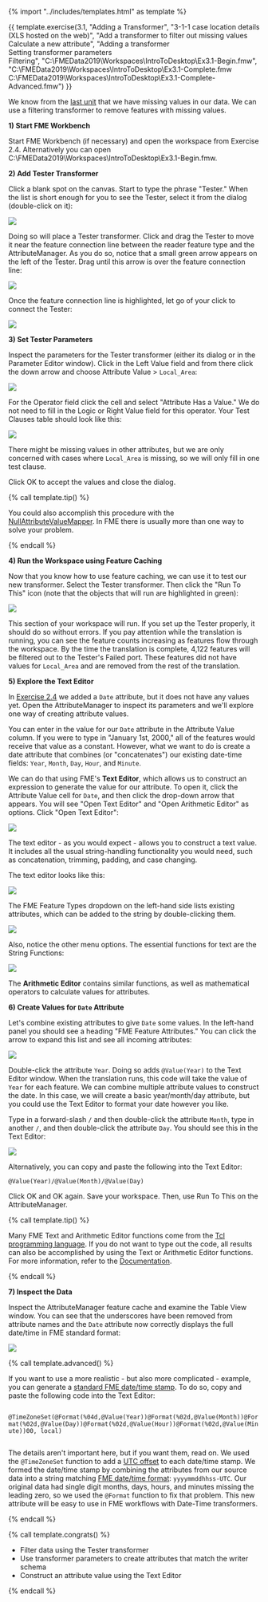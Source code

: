 {% import "../includes/templates.html" as template %}

{{ template.exercise(3.1,
               "Adding a Transformer",
               "3-1-1 case location details (XLS hosted on the web)",
               "Add a transformer to filter out missing values<br>Calculate a new attribute",
               "Adding a transformer<br>Setting transformer parameters<br>Filtering",
               "C:\\FMEData2019\\Workspaces\\IntroToDesktop\\Ex3.1-Begin.fmw",
               "C:\\FMEData2019\\Workspaces\\IntroToDesktop\\Ex3.1-Complete.fmw<br>
               C:\\FMEData2019\\Workspaces\\IntroToDesktop\\Ex3.1-Complete-Advanced.fmw")
}}

We know from the [last unit](..\2.translations\2.05.ex2.2.md) that we have missing values in our data. We can use a filtering transformer to remove features with missing values.

**1) Start FME Workbench**

Start FME Workbench (if necessary) and open the workspace from Exercise 2.4. Alternatively you can open C:\\FMEData2019\\Workspaces\\IntroToDesktop\\Ex3.1-Begin.fmw.

**2) Add Tester Transformer**

Click a blank spot on the canvas. Start to type the phrase "Tester." When the list is short enough for you to see the Tester, select it from the dialog (double-click on it):

![](./Images/tester-quick-add.png)

Doing so will place a Tester transformer. Click and drag the Tester to move it near the feature connection line between the reader feature type and the AttributeManager. As you do so, notice that a small green arrow appears on the left of the Tester. Drag until this arrow is over the feature connection line:

![](./Images/tester-drag.png)

Once the feature connection line is highlighted, let go of your click to connect the Tester:

![](./Images/tester.png)

**3) Set Tester Parameters**

Inspect the parameters for the Tester transformer (either its dialog or in the Parameter Editor window). Click in the Left Value field and from there click the down arrow and choose Attribute Value &gt; `Local_Area`:

![](./Images/tester-left.png)

For the Operator field click the cell and select "Attribute Has a Value." We do not need to fill in the Logic or Right Value field for this operator. Your Test Clauses table should look like this:

![](./Images/tester-operator.png)

There might be missing values in other attributes, but we are only concerned with cases where `Local_Area` is missing, so we will only fill in one test clause.

Click OK to accept the values and close the dialog.

{% call template.tip() %}

<p>
  You could also accomplish this procedure with the <a href="http://docs.safe.com/fme/html/FME_Desktop_Documentation/FME_Transformers/Transformers/nullattributemapper.htm">NullAttributeValueMapper</a>. In FME there is usually more than one way to solve your problem.
</p>

{% endcall %}

**4) Run the Workspace using Feature Caching**

Now that you know how to use feature caching, we can use it to test our new transformer. Select the Tester transformer. Then click the "Run To This" icon (note that the objects that will run are highlighted in green):

![](./Images/tester-run-to-this.png)

This section of your workspace will run. If you set up the Tester properly, it should do so without errors. If you pay attention while the translation is running, you can see the feature counts increasing as features flow through the workspace. By the time the translation is complete, 4,122 features will be filtered out to the Tester's Failed port. These features did not have values for `Local_Area` and are removed from the rest of the translation.

**5) Explore the Text Editor**

In [Exercise 2.4](../2.translations/2.09.ex2.4.md) we added a `Date` attribute, but it does not have any values yet. Open the AttributeManager to inspect its parameters and we'll explore one way of creating attribute values.

You can enter in the value for our `Date` attribute in the Attribute Value column. If you were to type in "January 1st, 2000," all of the features would receive that value as a constant. However, what we want to do is create a date attribute that combines (or "concatenates") our existing date-time fields: `Year`, `Month`, `Day`, `Hour`, and `Minute`.

We can do that using FME's **Text Editor**, which allows us to construct an expression to generate the value for our attribute. To open it, click the Attribute Value cell for `Date`, and then click the drop-down arrow that appears. You will see "Open Text Editor" and "Open Arithmetic Editor" as options. Click "Open Text Editor":

![](./Images/attribute-manager-text-editor.png)

The text editor - as you would expect - allows you to construct a text value. It includes all the usual string-handling functionality you would need, such as concatenation, trimming, padding, and case changing.

The text editor looks like this:

![](./Images/text-editor.png)

The FME Feature Types dropdown on the left-hand side lists existing attributes, which can be added to the string by double-clicking them.

![](./Images/text-editor-attributes.png)

Also, notice the other menu options. The essential functions for text are the String Functions:

![](./Images/Img4.017.AttributeManagerTextEditStrings.png)

The **Arithmetic Editor** contains similar functions, as well as mathematical operators to calculate values for attributes.

**6) Create Values for `Date` Attribute**

Let's combine existing attributes to give `Date` some values. In the left-hand panel you should see a heading "FME Feature Attributes." You can click the arrow to expand this list and see all incoming attributes:

![](./Images/text-editor-expand.png)

Double-click the attribute `Year`. Doing so adds `@Value(Year)` to the Text Editor window. When the translation runs, this code will take the value of `Year` for each feature. We can combine multiple attribute values to construct the date. In this case, we will create a basic year/month/day attribute, but you could use the Text Editor to format your date however you like.

Type in a forward-slash `/` and then double-click the attribute `Month`, type in another `/`, and then double-click the attribute `Day`. You should see this in the Text Editor:

![](./Images/text-editor-date.png)

Alternatively, you can copy and paste the following into the Text Editor:

```
@Value(Year)/@Value(Month)/@Value(Day)
```

Click OK and OK again. Save your workspace. Then, use Run To This on the AttributeManager.

{% call template.tip() %}

Many FME Text and Arithmetic Editor functions come from the <a href="https://en.wikipedia.org/wiki/Tcl">Tcl programming language</a>. If you do not want to type out the code, all results can also be accomplished by using the Text or Arithmetic Editor functions. For more information, refer to the <a href="http://docs.safe.com/fme/html/FME_Desktop_Documentation/FME_Workbench/!Transformer_Parameters/text_editor.htm">Documentation</a>.

{% endcall %}

**7) Inspect the Data**

Inspect the AttributeManager feature cache and examine the Table View window. You can see that the underscores have been removed from attribute names and the `Date` attribute now correctly displays the full date/time in FME standard format:

![](./Images/results-table.png)

{% call template.advanced() %}

<p>
  If you want to use a more realistic - but also more complicated - example, you can generate a <a href="https://docs.safe.com/fme/html/FME_Desktop_Documentation/FME_Workbench/!Transformer_Parameters/standard_fme_date_time_format.htm">standard FME date/time stamp</a>. To do so, copy and paste the following code into the Text Editor:
  <br>
  <code>
    @TimeZoneSet(@Format(%04d,@Value(Year))@Format(%02d,@Value(Month))@Format(%02d,@Value(Day))@Format(%02d,@Value(Hour))@Format(%02d,@Value(Minute))00, local)
  </code>
</p>

<p>
  The details aren't important here, but if you want them, read on. We used the <code>@TimeZoneSet</code> function to add a <a href="https://en.wikipedia.org/wiki/UTC_offset">UTC offset</a> to each date/time stamp. We formed the date/time stamp by combining the attributes from our source data into a string matching <a href="https://docs.safe.com/fme/html/FME_Desktop_Documentation/FME_Workbench/!Transformer_Parameters/standard_fme_date_time_format.htm">FME date/time format</a>: <code>yyyymmddhhss-UTC</code>. Our original data had single digit months, days, hours, and minutes missing the leading zero, so we used the <code>@Format</code> function to fix that problem. This new attribute will be easy to use in FME workflows with Date-Time transformers.
</p>

{% endcall %}

{% call template.congrats() %}

<ul>
  <li>Filter data using the Tester transformer</li>
  <li>Use transformer parameters to create attributes that match the writer schema</li>
  <li>Construct an attribute value using the Text Editor</li>
</ul>

{% endcall %}
